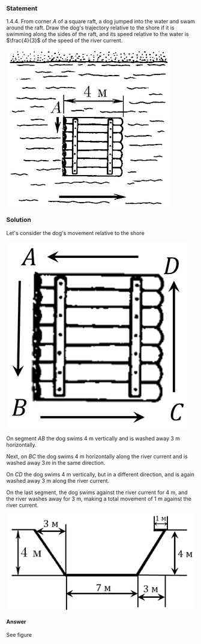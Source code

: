###  Statement

$1.4.4.$ From corner $A$ of a square raft, a dog jumped into the water and swam around the raft. Draw the dog's trajectory relative to the shore if it is swimming along the sides of the raft, and its speed relative to the water is $\frac{4}{3}$ of the speed of the river current.

![ For problem $1.4.4$ |438x420, 34%](../../img/1.4.4/statement.png)

### Solution

Let's consider the dog's movement relative to the shore

![|485x500, 26%](../../img/1.4.4/draw.png)

On segment $AB$ the dog swims $4\text{ m}$ vertically and is washed away $3\text{ m}$ horizontally.

Next, on $BC$ the dog swims $4\text{ m}$ horizontally along the river current and is washed away $3\, m$ in the same direction.

On $CD$ the dog swims $4\text{ m}$ vertically, but in a different direction, and is again washed away $3\text{ m}$ along the river current.

On the last segment, the dog swims against the river current for $4\text{ m}$, and the river washes away for $3\text{ m}$, making a total movement of $1\text{ m}$ against the river current.

![|532x272, 51%](../../img/1.4.4/ans.png)

#### Answer

See figure